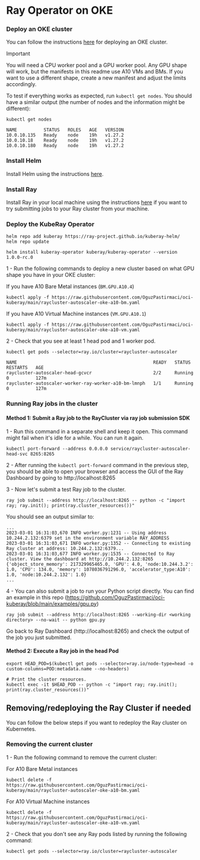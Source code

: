 # Ray Operator on OKE

### Deploy an OKE cluster
You can follow the instructions [here](https://www.oracle.com/webfolder/technetwork/tutorials/obe/oci/oke-full/index.html) for deploying an OKE cluster.

> [!IMPORTANT]  
> You will need a CPU worker pool and a GPU worker pool. Any GPU shape will work, but the manifests in this readme use A10 VMs and BMs. If you want to use a different shape, create a new manifest and adjust the limits accordingly.

To test if everything works as expected, run `kubectl get nodes`. You should have a similar output (the number of nodes and the information might be different):

```
kubectl get nodes

NAME          STATUS   ROLES   AGE   VERSION
10.0.10.135   Ready    node    19h   v1.27.2
10.0.10.18    Ready    node    19h   v1.27.2
10.0.10.180   Ready    node    19h   v1.27.2
```

### Install Helm
Install Helm using the instructions [here](https://helm.sh/docs/intro/install/).

### Install Ray
Install Ray in your local machine using the instructions [here](https://docs.ray.io/en/latest/ray-overview/installation.html) if you want to try submitting jobs to your Ray cluster from your machine.

### Deploy the KubeRay Operator

```
helm repo add kuberay https://ray-project.github.io/kuberay-helm/
helm repo update

helm install kuberay-operator kuberay/kuberay-operator --version 1.0.0-rc.0
```

1 - Run the following commands to deploy a new cluster based on what GPU shape you have in your OKE cluster:

If you have A10 Bare Metal instances (`BM.GPU.A10.4`)
```
kubectl apply -f https://raw.githubusercontent.com/OguzPastirmaci/oci-kuberay/main/raycluster-autoscaler-oke-a10-bm.yaml
```

If you have A10 Virtual Machine instances (`VM.GPU.A10.1`)
```
kubectl apply -f https://raw.githubusercontent.com/OguzPastirmaci/oci-kuberay/main/raycluster-autoscaler-oke-a10-vm.yaml
```
2 - Check that you see at least 1 head pod and 1 worker pod.

```
kubectl get pods --selector=ray.io/cluster=raycluster-autoscaler
```

```
NAME                                                   READY   STATUS    RESTARTS   AGE
raycluster-autoscaler-head-gcvcr                       2/2     Running   0          127m
raycluster-autoscaler-worker-ray-worker-a10-bm-lmnph   1/1     Running   0          127m
```

### Running Ray jobs in the cluster

#### Method 1: Submit a Ray job to the RayCluster via ray job submission SDK

1 - Run this command in a separate shell and keep it open. This command might fail when it's idle for a while. You can run it again.

```
kubectl port-forward --address 0.0.0.0 service/raycluster-autoscaler-head-svc 8265:8265
```

2 - After running the `kubectl port-forward` command in the previous step, you should be able to open your browser and access the GUI of the Ray Dashboard by going to http://localhost:8265

3 - Now let's submit a test Ray job to the cluster.

```
ray job submit --address http://localhost:8265 -- python -c "import ray; ray.init(); print(ray.cluster_resources())"
```

You should see an output similar to:

```
...
2023-03-01 16:31:03,670 INFO worker.py:1231 -- Using address 10.244.2.132:6379 set in the environment variable RAY_ADDRESS
2023-03-01 16:31:03,671 INFO worker.py:1352 -- Connecting to existing Ray cluster at address: 10.244.2.132:6379...
2023-03-01 16:31:03,677 INFO worker.py:1535 -- Connected to Ray cluster. View the dashboard at http://10.244.2.132:8265 
{'object_store_memory': 217329965465.0, 'GPU': 4.0, 'node:10.244.3.2': 1.0, 'CPU': 134.0, 'memory': 1078036791296.0, 'accelerator_type:A10': 1.0, 'node:10.244.2.132': 1.0}
...
```

4 - You can also submit a job to run your Python script directly. You can find an example in this repo (https://github.com/OguzPastirmaci/oci-kuberay/blob/main/examples/gpu.py)

```
ray job submit --address http://localhost:8265 --working-dir <working directory> --no-wait -- python gpu.py
```

Go back to Ray Dashboard (http://localhost:8265) and check the output of the job you just submitted.

#### Method 2: Execute a Ray job in the head Pod

```
export HEAD_POD=$(kubectl get pods --selector=ray.io/node-type=head -o custom-columns=POD:metadata.name --no-headers)

# Print the cluster resources.
kubectl exec -it $HEAD_POD -- python -c "import ray; ray.init(); print(ray.cluster_resources())"
```

## Removing/redeploying the Ray Cluster if needed
You can follow the below steps if you want to redeploy the Ray cluster on Kubernetes.

### Removing the current cluster

1 - Run the following command to remove the current cluster:

For A10 Bare Metal instances
```
kubectl delete -f https://raw.githubusercontent.com/OguzPastirmaci/oci-kuberay/main/raycluster-autoscaler-oke-a10-bm.yaml
```

For A10 Virtual Machine instances
```
kubectl delete -f https://raw.githubusercontent.com/OguzPastirmaci/oci-kuberay/main/raycluster-autoscaler-oke-a10-vm.yaml
```

2 - Check that you don't see any Ray pods listed by running the following command:

```
kubectl get pods --selector=ray.io/cluster=raycluster-autoscaler
```
